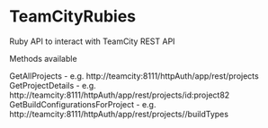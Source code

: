TeamCityRubies
==============

Ruby API to interact with TeamCity REST API

Methods available 

GetAllProjects                   - e.g. http://teamcity:8111/httpAuth/app/rest/projects
GetProjectDetails                - e.g. http://teamcity:8111/httpAuth/app/rest/projects/id:project82
GetBuildConfigurationsForProject - e.g. http://teamcity:8111/httpAuth/app/rest/projects/<projectLocator>/buildTypes
